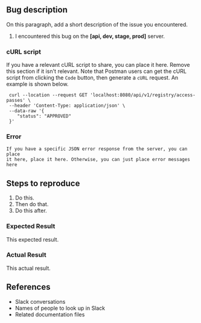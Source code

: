 
## Bug description

On this paragraph, add a short description of the issue you encountered.

1. I encountered this bug on the **[api, dev, stage, prod]** server.
 

### cURL script

If you have a relevant cURL script to share, you can place it here. Remove 
this section if it isn't relevant. Note that Postman users can get the cURL
script from clicking the `Code` button, then generate a `cURL` request. An
example is shown below.

```
 curl --location --request GET 'localhost:8080/api/v1/registry/access-passes' \
 --header 'Content-Type: application/json' \
 --data-raw '{
 	"status": "APPROVED"
 }'
```

### Error

```
If you have a specific JSON error response from the server, you can place 
it here, place it here. Otherwise, you can just place error messages here
```

## Steps to reproduce

1. Do this.
2. Then do that.
3. Do this after. 

### Expected Result

This expected result.

### Actual Result

This actual result.

## References

* Slack conversations
* Names of people to look up in Slack
* Related documentation files